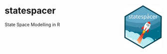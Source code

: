 # statespacer <a href=https:/dylanb95.github.io/statespacer><img src='man/figures/logo.png' align="right" height="138.5" /></a>
State Space Modelling in R
